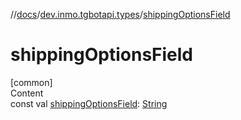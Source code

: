 //[docs](../../index.md)/[dev.inmo.tgbotapi.types](index.md)/[shippingOptionsField](shipping-options-field.md)



# shippingOptionsField  
[common]  
Content  
const val [shippingOptionsField](shipping-options-field.md): [String](https://kotlinlang.org/api/latest/jvm/stdlib/kotlin/-string/index.html)  



